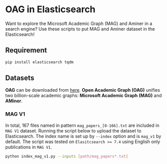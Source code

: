 # OAG in Elasticsearch

Want to explore the Microsoft Academic Graph (MAG) and Aminer in a search engine? Use these scripts to put MAG and Aminer dataset in the Elasticsearch!

## Requirement

```bash
pip install elasticsearch tqdm 
```

## Datasets

**OAG** can be downloaded from [here](https://www.openacademic.ai/oag/). **Open Academic Graph (OAG)** unifies two billion-scale academic graphs: **Microsoft Academic Graph (MAG)** and **AMiner**.

### MAG V1

In total, 167 files named in pattern  `mag_papers_[0-166].txt` are included in `MAG V1` dataset. Running the script below to upload the dataset to Elasticsearch. The index name is set up by `--index` option and is `mag_v1` by default. The script was tested on `Elasitcsearch >= 7.4` using English only publications in `MAG V1`.

```bash
python index_mag_v1.py --inputs [path/mag_papers*.txt]
```
